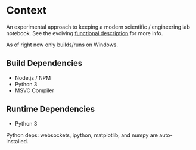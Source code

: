 # Context
An experimental approach to keeping a modern scientific / engineering lab notebook. See the evolving [functional description](CONTEXT.md) for more info.

As of right now only builds/runs on Windows.

## Build Dependencies
- Node.js / NPM
- Python 3
- MSVC Compiler

## Runtime Dependencies
- Python 3

Python deps: websockets, ipython, matplotlib, and numpy are auto-installed.
